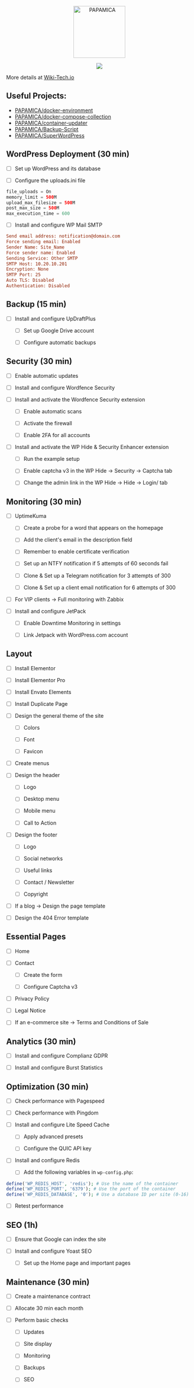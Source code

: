 <p align="center">
  <a href="https://papamica.com">
    <img src="https://zupimages.net/up/20/04/7vtd.png" width="140px" alt="PAPAMICA" />
  </a>
</p>

<p align="center">
  <a href="#"><img src="https://readme-typing-svg.herokuapp.com?center=true&vCenter=true&lines=WordPress-Checklist;"></a>
</p>

More details at [Wiki-Tech.io](https://wiki-tech.io/Web/WordPress/checklist)
## Useful Projects:
 - [PAPAMICA/docker-environment](https://github.com/PAPAMICA/docker-environment)
 - [PAPAMICA/docker-compose-collection](https://github.com/PAPAMICA/docker-compose-collection)
 - [PAPAMICA/container-updater](https://github.com/PAPAMICA/container-updater)
 - [PAPAMICA/Backup-Script](https://github.com/PAPAMICA/Backup-Script)
 - [PAPAMICA/SuperWordPress](https://github.com/PAPAMICA/SuperWordPress)

## WordPress Deployment (30 min)

 - [ ] Set up WordPress and its database

 - [ ] Configure the uploads.ini file

```php
file_uploads = On
memory_limit = 500M
upload_max_filesize = 500M
post_max_size = 500M
max_execution_time = 600
```

 - [ ] Install and configure WP Mail SMTP

```ini
Send email address: notification@domain.com
Force sending email: Enabled
Sender Name: Site_Name
Force sender name: Enabled
Sending Service: Other SMTP
SMTP Host: 10.20.10.201
Encryption: None
SMTP Port: 25
Auto TLS: Disabled
Authentication: Disabled
```

## Backup (15 min)

 - [ ] Install and configure UpDraftPlus

	 - [ ] Set up Google Drive account

	 - [ ] Configure automatic backups

## Security (30 min)

- [ ] Enable automatic updates

- [ ] Install and configure Wordfence Security

- [ ] Install and activate the Wordfence Security extension

	- [ ] Enable automatic scans

	- [ ] Activate the firewall

	- [ ] Enable 2FA for all accounts

- [ ] Install and activate the WP Hide & Security Enhancer extension

	- [ ] Run the example setup

	- [ ] Enable captcha v3 in the WP Hide → Security → Captcha tab

	- [ ] Change the admin link in the WP Hide → Hide → Login/ tab

## Monitoring (30 min)

- [ ] UptimeKuma
	- [ ] Create a probe for a word that appears on the homepage

	- [ ] Add the client's email in the description field

	- [ ] Remember to enable certificate verification

	- [ ] Set up an NTFY notification if 5 attempts of 60 seconds fail

	- [ ] Clone & Set up a Telegram notification for 3 attempts of 300

	- [ ] Clone & Set up a client email notification for 6 attempts of 300

- [ ] For VIP clients → Full monitoring with Zabbix

- [ ] Install and configure JetPack

	- [ ] Enable Downtime Monitoring in settings

	- [ ] Link Jetpack with WordPress.com account

## Layout

- [ ] Install Elementor

- [ ] Install Elementor Pro

- [ ] Install Envato Elements

- [ ] Install Duplicate Page

- [ ] Design the general theme of the site

	- [ ] Colors

	- [ ] Font

	- [ ] Favicon

- [ ] Create menus

- [ ] Design the header

	- [ ] Logo

	- [ ] Desktop menu

	- [ ] Mobile menu

	- [ ] Call to Action

- [ ] Design the footer

	- [ ] Logo

	- [ ] Social networks

	- [ ] Useful links

	- [ ] Contact / Newsletter

	- [ ] Copyright

- [ ] If a blog → Design the page template

- [ ] Design the 404 Error template

## Essential Pages

- [ ] Home

- [ ] Contact

	- [ ] Create the form

	- [ ] Configure Captcha v3

- [ ] Privacy Policy

- [ ] Legal Notice

- [ ] If an e-commerce site → Terms and Conditions of Sale

## Analytics (30 min)

- [ ] Install and configure Complianz GDPR

- [ ] Install and configure Burst Statistics

## Optimization (30 min)

- [ ] Check performance with Pagespeed

- [ ] Check performance with Pingdom

- [ ] Install and configure Lite Speed Cache

	- [ ] Apply advanced presets

	- [ ] Configure the QUIC API key

- [ ] Install and configure Redis

	- [ ] Add the following variables in `wp-config.php`:

```php
define('WP_REDIS_HOST', 'redis'); # Use the name of the container
define('WP_REDIS_PORT', '6379'); # Use the port of the container
define('WP_REDIS_DATABASE', '0'); # Use a database ID per site (0-16)
```

- [ ] Retest performance



## SEO (1h)

- [ ] Ensure that Google can index the site

- [ ] Install and configure Yoast SEO

	- [ ] Set up the Home page and important pages

## Maintenance (30 min)

- [ ] Create a maintenance contract

- [ ] Allocate 30 min each month

- [ ] Perform basic checks

	- [ ] Updates

	- [ ] Site display

	- [ ] Monitoring

	- [ ] Backups

	- [ ] SEO
